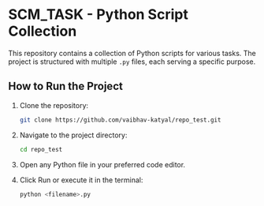# SCM_TASK - Python Script Collection

This repository contains a collection of Python scripts for various tasks. The project is structured with multiple `.py` files, each serving a specific purpose.

## How to Run the Project

1. Clone the repository:
   ```sh
   git clone https://github.com/vaibhav-katyal/repo_test.git

2. Navigate to the project directory:
    ```sh
    cd repo_test

3. Open any Python file in your preferred code editor.

4. Click Run or execute it in the terminal:
    ```sh
    python <filename>.py